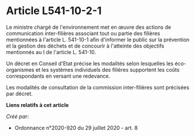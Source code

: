 # Article L541-10-2-1

Le ministre chargé de l'environnement met en œuvre des actions de communication inter-filières associant tout ou partie des
filières mentionnées à l'article L. 541-10-1 afin d'informer le public sur la prévention et la gestion des déchets et de
concourir à l'atteinte des objectifs mentionnés au I de l'article L. 541-10.

Un décret en Conseil d'Etat précise les modalités selon lesquelles les éco-organismes et les systèmes individuels des
filières supportent les coûts correspondants en versant une redevance.

Les modalités de consultation de la commission inter-filières sont précisées par décret.

**Liens relatifs à cet article**

_Créé par_:

  - Ordonnance n°2020-920 du 29 juillet 2020 - art. 8
